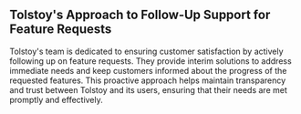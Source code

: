 ## Tolstoy's Approach to Follow-Up Support for Feature Requests

Tolstoy's team is dedicated to ensuring customer satisfaction by actively following up on feature requests. They provide interim solutions to address immediate needs and keep customers informed about the progress of the requested features. This proactive approach helps maintain transparency and trust between Tolstoy and its users, ensuring that their needs are met promptly and effectively.
